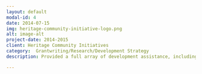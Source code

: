 ```yaml
---
layout: default
modal-id: 4
date: 2014-07-15
img: heritage-community-initiative-logo.png
alt: image-alt
project-date: 2014-2015
client: Heritage Community Initiatives
category:  Grantwriting/Research/Development Strategy
description: Provided a full array of development assistance, including prospect research, development strategy, and grantwriting.

---
```

